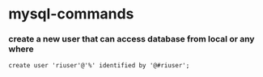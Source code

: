 # mysql-commands
### create a new user that can access database from local or any where
`create user 'riuser'@'%' identified by '@#riuser';`
